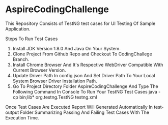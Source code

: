 # AspireCodingChallenge
This Repository Consists of TestNG test cases for UI Testing Of Sample Application.

Steps To Run Test Cases
1. Install JDK Version 1.8.0 And Java On Your System.
2. Clone Project From Github Repo and Checkout To CodingChallege Branch.
3. Install Chrome Browser And It's Respective WebDriver Compatible With Current Browser Version.
4. Update Driver Path In config.json And Set Driver Path To Your Local System Browser Driver Installation Path.
5. Go To Project Directory Folder AspireCodingChallenge And Type The Following Command In Console To Run Your TestNG Test Cases
   java -cp bin\;lib\* org.testng.TestNG testng.xml

Once Test Cases Are Executed Report Will Generated Automatically In test-output Folder Summarizing Passing And Failing Test Cases With The Execution Time.